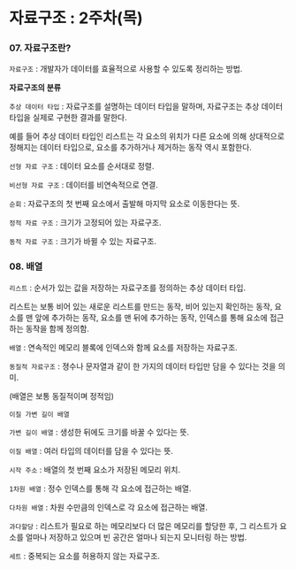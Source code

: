 # 자료구조 : 2주차(목)

### 07. 자료구조란?

`자료구조` : 개발자가 데이터를 효율적으로 사용할 수 있도록 정리하는 방법.

**자료구조의 분류**

`추상 데이터 타입` : 자료구조를 설명하는 데이터 타입을 말하며, 자료구조는 추상 데이터 타입을 실제로 구현한 결과를 말한다. 

예를 들어 추상 데이터 타입인 리스트는 각 요소의 위치가 다른 요소에 의해 상대적으로 정해지는 데이터 타입으로, 요소를 추가하거나 제거하는 동작 역시 포함한다.

`선형 자료 구조` : 데이터 요소를 순서대로 정렬.

`비선형 자료 구조` : 데이터를 비연속적으로 연결.

`순회` : 자료구조의 첫 번째 요소에서 출발해 마지막 요소로 이동한다는 뜻.

`정적 자료 구조` : 크기가 고정되어 있는 자료구조.

`동적 자료 구조` : 크기가 바뀔 수 있는 자료구조.

### 08. 배열

`리스트` : 순서가 있는 값을 저장하는 자료구조를 정의하는 추상 데이터 타입.

리스트는 보통 비어 있는 새로운 리스트를 만드는 동작, 비어 있는지 확인하는 동작, 요소를 맨 앞에 추가하는 동작, 요소를 맨 뒤에 추가하는 동작, 인덱스를 통해 요소에 접근하는 동작을 함께 정의함.

`배열` : 연속적인 메모리 블록에 인덱스와 함께 요소를 저장하는 자료구조.

`동질적 자료구조` : 졍수나 문자열과 같이 한 가지의 데이터 타입만 담을 수 있다는 것을 의미.

(배열은 보통 동질적이며 정적임)

`이질 가변 길이 배열` 

`가변 길이 배열` : 생성한 뒤에도 크기를 바꿀 수 있다는 뜻.

`이질 배열` : 여러 타입의 데이터를 담을 수 있다는 뜻.

`시작 주소` : 배열의 첫 번째 요소가 저장된 메모리 위치.

`1차원 배열` : 정수 인덱스를 통해 각 요소에 접근하는 배열.

`다차원 배열` : 차원 수만큼의 인덱스로 각 요소에 접근하는 배열.

`과다할당` : 리스트가 필요로 하는 메모리보다 더 많은 메모리를 할당한 후, 그 리스트가 요소를 얼마나 저장하고 있으며 빈 공간은 얼마나 되는지 모니터링 하는 방법.

`세트` : 중복되는 요소를 허용하지 않는 자료구조.